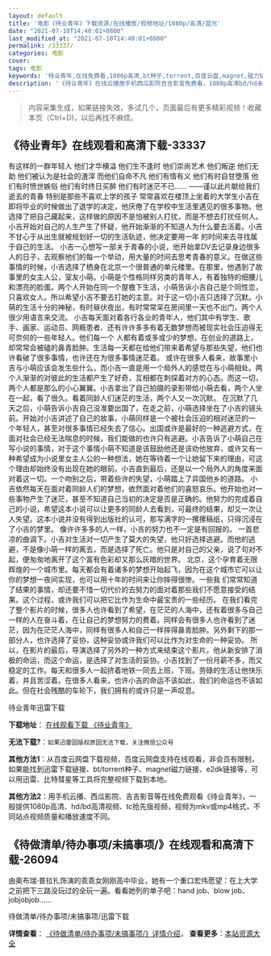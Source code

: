 ```yaml
---
layout: default
title: '电影《待业青年》下载资源/在线播放/视频地址/1080p/高清/蓝光'
date: "2021-07-10T14:40:01+0800"
last_modified_at: "2021-07-10T14:40:01+0800"
permalink: /33337/
categories: 电影
cover:
tags: 电影
keywords: '待业青年,在线免费看,1080p高清,bt种子,torrent,百度云盘,magnet,磁力链,迅雷下载资源'
description: '《待业青年》在线云播放手机西瓜影院吉吉影音免费看，1080p高清bd/hd未删减完整版和tc抢先枪版，mkv/mp4格式，附带bt/torrent种子、magnet/磁力链、百度云盘、网盘资源迅雷下载链接'
---
```


>内容采集生成，如果链接失效，多试几个，页面最后有更多精彩视频！收藏本页（Ctrl+D)，以后再找不麻烦。


## 《待业青年》在线观看和高清下载-33337

有这样的一群年轻人 他们才华横溢 他们生不逢时 他们崇尚艺术 他们叛逆 他们无助 他们被认为是社会的渣滓 而他们自命不凡 他们有情有义 他们有时自甘堕落 他们有时愤世嫉俗 他们有时终日买醉 他们有时迷茫不已…… ——谨以此片献给我们逝去的青春 特别是那些不喜欢上学的孩子 常常喜欢在楼顶上坐着的大学生小吉在即将毕业的时候做出了退学的决定，他厌倦了在学校中生活里遇见的很多事物。他选择了把自己藏起来，这样做的原因不是怕被别人打扰，而是不想去打扰任何人。小吉开始对自己的人生产生了怀疑，他开始渐渐的不知道人为什么要去活着。小吉不甘心于从出生就被规划好一切的生活轨迹，他决定要用一年 的时间来去寻找属于自己的生活。 小吉一心想写一部关于青春的小说，他开始拿DV去记录身边很多人的日子，去观察他们的每一个举动，用大量的时间去思考青春的意义。在做这些事情的时候，小吉选择了栖身在北京一个很普通的单元楼里。在那里，他遇到了故事里的女主人公，室友小萌。小萌是个性格同样另类的青年人，有着独特的细腰儿和漂亮的脸蛋。两个人开始在同一个屋檐下生活，小萌告诉小吉自己是个同性恋，只喜欢女人。所以希望小吉不要去打她的主意。对于这一切小吉只选择了沉默。小萌的生活十分的神秘，有时昼伏夜出，有时常常呆在房间里一天也不出门，两个人很少用语言来交流。 小吉每天面对着各行各业的青年人，他们其中有学生、歌手、画家、运动员、网瘾患者、还有许许多多有着无数梦想而被现实社会压迫得无可奈何的一些年轻人。他们每一个 人都有着或多或少的梦想，在创业的道路上，却常常会被磕的鼻青脸肿。生活每一天都在给他们带来着希望与那些失望，他们也许看破了很多事情，也许还在为很多事情迷茫着。 或许在很多人看来，故事里小吉与小萌应该会发生些什么，而小吉一直是用一个局外人的感觉在与小萌相处。两个人渐渐的对彼此的生活都产生了好奇，互相都在刺探着对方的心态。而这一切，两个人都是那么的小心翼翼。小吉拿出了自己拍摄的录影带给小萌去看，两个人坐在一起，看了很久。看着同龄人们迷茫的生活，两个人又一次沉默。 在沉默了几天之后，小萌告诉小吉自己没准要出国了，在走之前，小萌选择坐在了小吉的镜头前。开始对小吉讲述了自己的故事，小萌同样是一个被社会压迫的相对迷茫的一 个年轻人，甚至对很多事情已经失去了信心。出国或许是最好的一种逃避方式，在面对社会已经无法喘息的时候，我们能做的也许只有逃避。小吉告诉了小萌自己在写小说的事情，对于这个事情小萌不知道是该鼓励他还是该劝他放弃，或许又有一种希望成为小说里女主人公的一种想法，她在等待着一个让她留下来的理由，可这个理由却始终没有出现在她的眼前。小吉直到最后，还是以一个局外人的角度来面对着这一切。一个吻别之后，带着些许的失望，小萌踏上了异国他乡的道路。 小吉依然每天在面对着同龄人们的梦想，依然面对着他们的喜怒哀乐。他开始也对一些事物产生了迷茫，甚至不知道自己当初的决定是否是正确的。他努力的完成着自己的小说，希望这本小说可以让更多的同龄人去看到，可最终的结果，却又一次让人失望。这本小说并没有得到出版社的认可，那写满字的一摞摞稿纸，只得沉浸在了小吉的梦里。 像许许多多的人一样，小吉的努力也不一定是有回报的。 一首悲凉的曲调下。小吉对生活对一切产生了莫大的失望，他只好选择逃避。而他的逃避，不是像小萌一样的离去，而是选择了死亡。他只是对自己的父亲，说了句对不起，便匆匆地离开了这个富有色彩却又那么灰暗的世界。 北京，这个孕育着无限辉煌的一个城市里。每天都会有着诸多的梦想开始起飞，因为在这个城市它可以让你的梦想一夜间实现，也可以用十年的时间来让你摔得很惨。一些我 们常常知道了结果的事情，却还要不惜一切代价的去努力的面对着那些我们不愿意接受的结果。这个过程，或许我们可以把它比作为生命中最宝贵的一些经历。 在我们看完了整个影片的时候，很多人也许看到了希望，在茫茫的人海中，还有着很多与自己一样的人在奋斗着，在让自己的梦想努力的费着。同样会有很多人也许看到了迷茫，因为在茫茫人海中，同样有很多人和自己一样摔得鼻青脸肿。另外剩下的那一部分人，也许选择了妥协，这种妥协或许我们可以比作为对生命的一种妥协。 所以，在影片的最后，导演选择了另外的一种方式来结束这个影片。他从新安排了消极的命运，而这个命运，是选择了对生活的妥协。小吉找到了一份月薪不多，而又稳定的工作。每天和很多人一起挤着地铁一同去上班，下班。劳碌的生活让他快乐着，并且苦涩着。在很多人看来，也许小吉的命运不该如此，我们的命运也不该如此。但在社会残酷的车轮下，我们拥有的或许只是一声叹息。


待业青年迅雷下载

**下载地址**： [在线观看下载 《待业青年》](https://www.993dy.com//vod-detail-id-15427.html) 


**无法下载?**：`如果迅雷因版权原因无法下载，关注微信公众号 `

**其他方法1**：从百度云网盘下载视频，百度云网盘支持在线观看，非会员有限制，如果能找到迅雷下载链接、bt/torrent种子、magnet磁力链接、e2dk链接等，可以用迅雷、比特彗星等工具将完整视频下载到本地。

**其他方法2**：用手机云播、西瓜影院、吉吉影音等在线免费观看《待业青年》，一般提供1080p高清、hd/bd高清视频、tc抢先版视频，视频为mkv或mp4格式，不同站点视频质量和播放速度不同。


## 《待做清单/待办事项/未搞事项/》在线观看和高清下载-26094

由奥布瑞·普拉扎饰演的乖乖女刚刚高中毕业，她有一个重口宏伟愿望：在上大学之前把下三路没玩过的全玩一遍。看看她列的单子吧：hand job、blow job、jobjobjob……


待做清单/待办事项/未搞事项/迅雷下载

**详情查看**： [《待做清单/待办事项/未搞事项/》详情介绍](/movie/26094/)， **查看更多**：[本站资源大全](/movie/t/all/)

